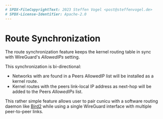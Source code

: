 ```yaml
---
# SPDX-FileCopyrightText: 2023 Steffen Vogel <post@steffenvogel.de>
# SPDX-License-Identifier: Apache-2.0
---
```


# Route Synchronization

The route synchronization feature keeps the kernel routing table in sync with WireGuard's _AllowedIPs_ setting.

This synchronization is bi-directional:
-   Networks with are found in a Peers AllowedIP list will be installed as a kernel route.
-   Kernel routes with the peers link-local IP address as next-hop will be added to the Peers _AllowedIPs_ list.

This rather simple feature allows user to pair cunicu with a software routing daemon like [Bird2](https://bird.network.cz/) while using a single WireGuard interface with multiple peer-to-peer links.
